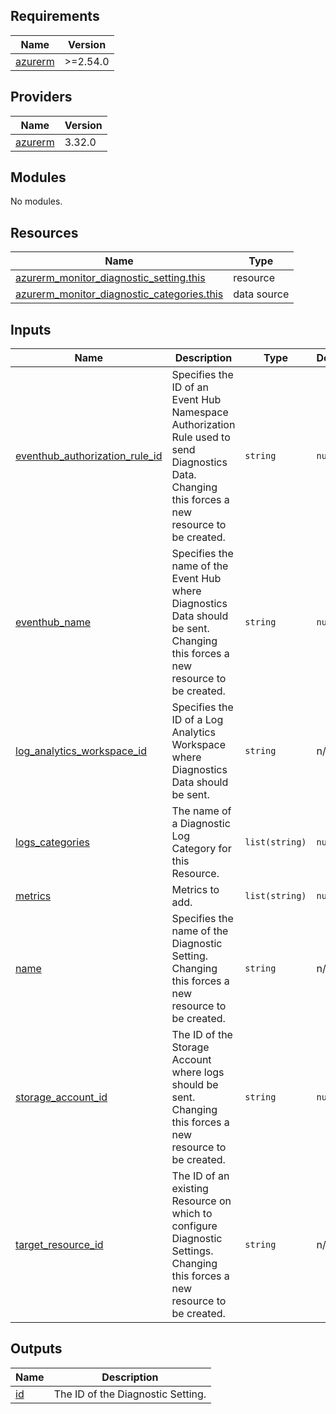 <!-- BEGIN_TF_DOCS -->
## Requirements

| Name | Version |
|------|---------|
| <a name="requirement_azurerm"></a> [azurerm](#requirement\_azurerm) | >=2.54.0 |

## Providers

| Name | Version |
|------|---------|
| <a name="provider_azurerm"></a> [azurerm](#provider\_azurerm) | 3.32.0 |

## Modules

No modules.

## Resources

| Name | Type |
|------|------|
| [azurerm_monitor_diagnostic_setting.this](https://registry.terraform.io/providers/hashicorp/azurerm/latest/docs/resources/monitor_diagnostic_setting) | resource |
| [azurerm_monitor_diagnostic_categories.this](https://registry.terraform.io/providers/hashicorp/azurerm/latest/docs/data-sources/monitor_diagnostic_categories) | data source |

## Inputs

| Name | Description | Type | Default | Required |
|------|-------------|------|---------|:--------:|
| <a name="input_eventhub_authorization_rule_id"></a> [eventhub\_authorization\_rule\_id](#input\_eventhub\_authorization\_rule\_id) | Specifies the ID of an Event Hub Namespace Authorization Rule used to send Diagnostics Data. Changing this forces a new resource to be created. | `string` | `null` | no |
| <a name="input_eventhub_name"></a> [eventhub\_name](#input\_eventhub\_name) | Specifies the name of the Event Hub where Diagnostics Data should be sent. Changing this forces a new resource to be created. | `string` | `null` | no |
| <a name="input_log_analytics_workspace_id"></a> [log\_analytics\_workspace\_id](#input\_log\_analytics\_workspace\_id) | Specifies the ID of a Log Analytics Workspace where Diagnostics Data should be sent. | `string` | n/a | yes |
| <a name="input_logs_categories"></a> [logs\_categories](#input\_logs\_categories) | The name of a Diagnostic Log Category for this Resource. | `list(string)` | `null` | no |
| <a name="input_metrics"></a> [metrics](#input\_metrics) | Metrics to add. | `list(string)` | `null` | no |
| <a name="input_name"></a> [name](#input\_name) | Specifies the name of the Diagnostic Setting. Changing this forces a new resource to be created. | `string` | n/a | yes |
| <a name="input_storage_account_id"></a> [storage\_account\_id](#input\_storage\_account\_id) | The ID of the Storage Account where logs should be sent. Changing this forces a new resource to be created. | `string` | `null` | no |
| <a name="input_target_resource_id"></a> [target\_resource\_id](#input\_target\_resource\_id) | The ID of an existing Resource on which to configure Diagnostic Settings. Changing this forces a new resource to be created. | `string` | n/a | yes |

## Outputs

| Name | Description |
|------|-------------|
| <a name="output_id"></a> [id](#output\_id) | The ID of the Diagnostic Setting. |
<!-- END_TF_DOCS -->